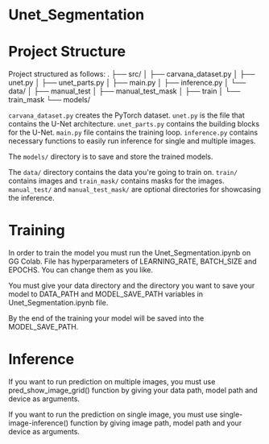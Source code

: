 # Unet_Segmentation
# Project Structure

Project structured as follows:
.
├── src/
│ ├── carvana_dataset.py
│ ├── unet.py
│ ├── unet_parts.py
│ ├── main.py
│ ├── inference.py
│ └── data/
│ ├── manual_test
│ ├── manual_test_mask
│ ├── train
│ └── train_mask
└── models/

`carvana_dataset.py` creates the PyTorch dataset. `unet.py` is the file that contains the U-Net architecture. `unet_parts.py` contains the building blocks for the U-Net. `main.py` file contains the training loop. `inference.py` contains necessary functions to easily run inference for single and multiple images.

The `models/` directory is to save and store the trained models.

The `data/` directory contains the data you're going to train on. `train/` contains images and `train_mask/` contains masks for the images. `manual_test/` and `manual_test_mask/` are optional directories for showcasing the inference.

# Training 

In order to train the model you must run the Unet_Segmentation.ipynb on GG Colab. File has hyperparameters of LEARNING_RATE, BATCH_SIZE and EPOCHS. You can change them as you like.

You must give your data directory and the directory you want to save your model to DATA_PATH and MODEL_SAVE_PATH variables in Unet_Segmentation.ipynb file.

By the end of the training your model will be saved into the MODEL_SAVE_PATH.

# Inference

If you want to run prediction on multiple images, you must use pred_show_image_grid() function by giving your data path, model path and device as arguments.

If you want to run the prediction on single image, you must use single-image-inference() function by giving image path, model path and your device as arguments.

